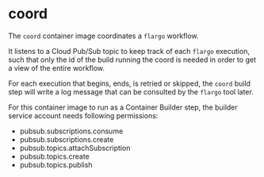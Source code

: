 # coord

The `coord` container image coordinates a `flargo` workflow.

It listens to a Cloud Pub/Sub topic to keep track of each `flargo` execution, such that only the id of the build running the coord is needed in order to get a view of the entire workflow.

For each execution that begins, ends, is retried or skipped, the `coord` build step will write a log message that can be consulted by the `flargo` tool later.

For this container image to run as a Container Builder step, the builder service account needs following permissions:
 - pubsub.subscriptions.consume
 - pubsub.subscriptions.create
 - pubsub.topics.attachSubscription
 - pubsub.topics.create
 - pubsub.topics.publish
